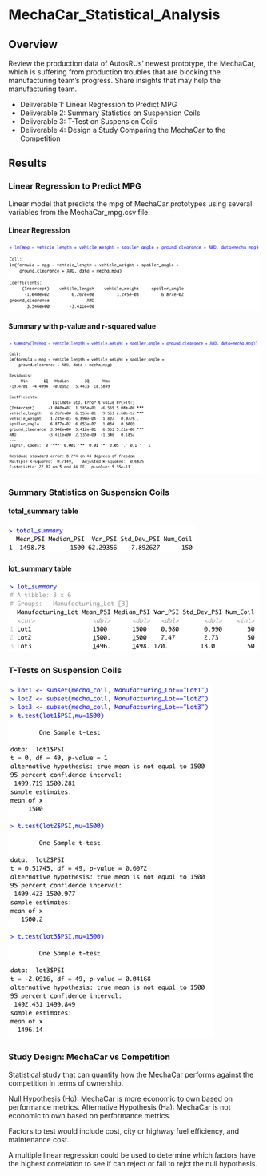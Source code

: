 # MechaCar_Statistical_Analysis

## Overview

Review the production data of AutosRUs’ newest prototype, the MechaCar, which is suffering from production troubles that are blocking the manufacturing team’s progress. Share insights that may help the manufacturing team.

- Deliverable 1: Linear Regression to Predict MPG
- Deliverable 2: Summary Statistics on Suspension Coils
- Deliverable 3: T-Test on Suspension Coils
- Deliverable 4: Design a Study Comparing the MechaCar to the Competition

## Results

### Linear Regression to Predict MPG

Linear model that predicts the mpg of MechaCar prototypes using several variables from the MechaCar_mpg.csv file.

#### Linear Regression
![](/Resources/1.png)

#### Summary with p-value and r-squared value
![](/Resources/2.png)

### Summary Statistics on Suspension Coils

#### total_summary table
![](/Resources/3.png)

#### lot_summary table
![](/Resources/4.png)

### T-Tests on Suspension Coils
![](/Resources/5.png)

### Study Design: MechaCar vs Competition

Statistical study that can quantify how the MechaCar performs against the competition in terms of ownership. 

Null Hypothesis (Ho): MechaCar is more economic to own based on performance metrics.
Alternative Hypothesis (Ha): MechaCar is not economic to own based on performance metrics.

Factors to test would include cost, city or highway fuel efficiency, and maintenance cost.

A multiple linear regression could be used to determine which factors have the highest correlation to see if can reject or fail to rejct the null hypothesis.
